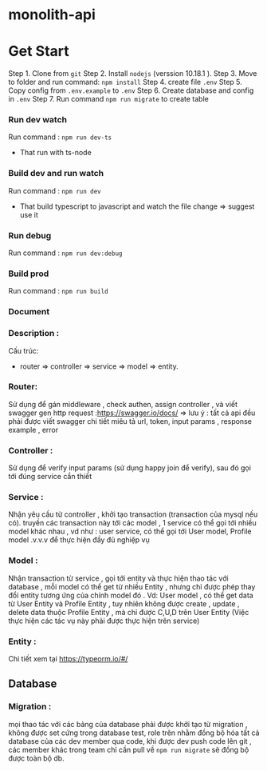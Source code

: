 # monolith-api

# Get Start

Step 1. Clone from `git`
Step 2. Install `nodejs` (verssion 10.18.1 ).
Step 3. Move to folder and run command: `npm install`
Step 4. create file `.env`
Step 5. Copy config from `.env.example` to `.env`
Step 6. Create database and config in `.env`
Step 7. Run command `npm run migrate` to create table

### Run dev watch

Run command : `npm run dev-ts`
* That run with ts-node

### Build dev and run watch

Run command : `npm run dev`

* That build typescript to javascript and watch the file change => suggest use it


### Run debug

Run command : `npm run dev:debug`


### Build prod

Run command : `npm run build`


### Document


### Description :

Cấu trúc:
+ router => controller => service => model => entity.

### Router:
Sử dụng để gán middleware , check authen, assign controller , và viết swagger gen http request :https://swagger.io/docs/ 
=> lưu ý : tất cả api đều phải được viết swagger chi tiết miêu tả url, token, input params , response example , error

### Controller :
Sử dụng để verify input params (sử dụng happy join để verify), sau đó gọi tới đúng service cần thiết

### Service :
Nhận yêu cầu từ controller , khởi tạo transaction (transaction của mysql nếu có). truyền các transaction này tới các model , 1 service có thể gọi tới nhiều model khác nhau , vd như :  user service, có thể gọi tới  User model,  Profile model .v.v.v để thực hiện đầy đủ nghiệp vụ

### Model :
Nhận transaction từ service , gọi tới entity và thực hiện thao tác với database , mỗi model có thể get từ nhiều Entity , nhưng chỉ được phép thay đổi entity tương ứng của chính model đó . 
Vd:
User model , có thể get data từ User Entity và Profile Entity , tuy nhiên không được create , update , delete data thuộc Profile Entity , mà chỉ được C,U,D trên User Entity (Việc thực hiện các tác vụ này phải được thực hiện trên service)

### Entity : 
Chi tiết xem tại
https://typeorm.io/#/


## Database
### Migration :
mọi thao tác với các bảng của database phải được khởi tạo từ migration , không được set cứng trong database test, role trên nhằm đồng bộ hóa tất cả database của các dev member qua code, khi được dev push code lên git , các member khác trong team chỉ cần pull về `npm run migrate` sẽ đồng bộ được toàn bộ db. 






